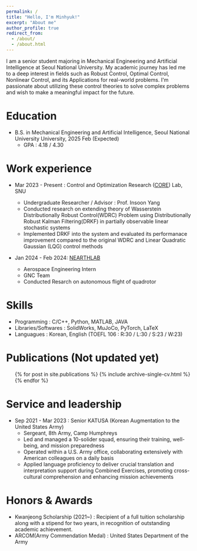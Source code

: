 ```yaml
---
permalink: /
title: "Hello, I'm Minhyuk!"
excerpt: "About me"
author_profile: true
redirect_from: 
  - /about/
  - /about.html
---
```


I am a senior student majoring in Mechanical Engineering and Artificial Intelligence at Seoul National University. My academic journey has led me to a deep interest in fields such as Robust Control, Optimal Control, Nonlinear Control, and its Applications for real-world problems. I'm passionate about utilizing these control theories to solve complex problems and wish to make a meaningful impact for the future.

Education
======
* B.S. in Mechanical Engineering and Artificial Intelligence, Seoul National University University, 2025 Feb (Expected)
  * GPA : 4.18 / 4.30

Work experience
======
* Mar 2023 - Present : Control and Optimization Research ([CORE](http://coregroup.snu.ac.kr/)) Lab, SNU
  * Undergraduate Researcher / Advisor : Prof. Insoon Yang
  * Conducted research on extending theory of Wasserstein Distributionally Robust Control(WDRC) Problem using Distributionally Robust Kalman Filtering(DRKF) in partially observable linear stochastic systems
  * Implemented DRKF into the system and evaluated its performanace improvement compared to the original WDRC and Linear Quadratic Gaussian (LQG) control methods

* Jan 2024 - Feb 2024: [NEARTHLAB](https://www.nearthlab.com/)
  * Aerospace Engineering Intern
  * GNC Team
  * Conducted Resarch on autonomous flight of quadrotor
  
Skills
======
* Programming : C/C++, Python, MATLAB, JAVA
* Libraries/Softwares : SolidWorks, MuJoCo, PyTorch, LaTeX
* Languagues : Korean, English (TOEFL 106 : R:30 / L:30 / S:23 / W:23)

Publications (Not updated yet)
======
  <ul>{% for post in site.publications %}
    {% include archive-single-cv.html %}
  {% endfor %}</ul>
  
<!-- Talks
======
  <ul>{% for post in site.talks %}
    {% include archive-single-talk-cv.html %}
  {% endfor %}</ul> -->
  
<!-- Teaching
======
  <ul>{% for post in site.teaching %}
    {% include archive-single-cv.html %}
  {% endfor %}</ul> -->
  
Service and leadership
======
* Sep 2021 - Mar 2023 : Senior KATUSA (Korean Augmentation to the United States Army)
  * Sergeant, 8th Army, Camp Humphreys
  * Led and managed a 10-solider squad, ensuring their training, well-being, and mission preparedness
  * Operated within a U.S. Army office, collaborating extensively with American colleagues on a daily basis
  * Applied language proficiency to deliver crucial translation and interpretation support during Combined Exercises, promoting cross-cultural comprehension and enhancing mission achievements

Honors & Awards
======
* Kwanjeong Scholarship (2021~) : Recipient of a full tuition scholarship along with a stipend for two years, in recognition of outstanding academic achievement.
* ARCOM(Army Commendation Medal) : United States Department of the Army
